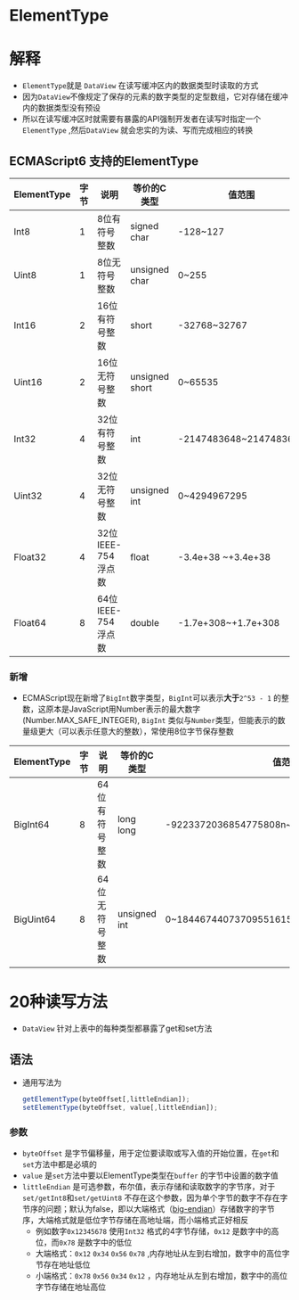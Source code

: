 # ElementType

# 解释

- `ElementType`就是 `DataView` 在读写缓冲区内的数据类型时读取的方式
- 因为`DataView`不像规定了保存的元素的数字类型的定型数组，它对存储在缓冲内的数据类型没有预设
- 所以在读写缓冲区时就需要有暴露的API强制开发者在读写时指定一个`ElementType` ,然后`DataView` 就会忠实的为读、写而完成相应的转换

## ECMAScript6 支持的ElementType

| ElementType | 字节 | 说明 | 等价的C类型 | 值范围 |
| --- | --- | --- | --- | --- |
| Int8 | 1 | 8位有符号整数 | signed char | -128~127 |
| Uint8 | 1 | 8位无符号整数 | unsigned char | 0~255 |
| Int16 | 2 | 16位有符号整数 | short | -32768~32767 |
| Uint16 | 2 | 16位无符号整数 | unsigned short | 0~65535 |
| Int32 | 4 | 32位有符号整数 | int | -2147483648~2147483647 |
| Uint32 | 4 | 32位无符号整数 | unsigned int | 0~4294967295 |
| Float32 | 4 | 32位IEEE-754浮点数 | float | -3.4e+38 ~+3.4e+38 |
| Float64 | 8 | 64位IEEE-754浮点数 | double | -1.7e+308~+1.7e+308 |

### 新增

- ECMAScript现在新增了`BigInt`数字类型，`BigInt`可以表示**大于**`2^53 - 1` 的整数，这原本是JavaScript用Number表示的最大数字(Number.MAX_SAFE_INTEGER), `BigInt` 类似与`Number`类型，但能表示的数量级更大（可以表示任意大的整数），常使用8位字节保存整数

| ElementType | 字节 | 说明 | 等价的C类型 | 值范围 |
| --- | --- | --- | --- | --- |
| BigInt64 | 8 | 64位有符号整数 | long long | -9223372036854775808n~9223372036854775807n |
| BigUint64 | 8 | 64位无符号整数 | unsigned int | 0~18446744073709551615n |

# 20种读写方法

- `DataView` 针对上表中的每种类型都暴露了get和set方法

## 语法

- 通用写法为
    
    ```jsx
    getElementType(byteOffset[,littleEndian]);
    setElementType(byteOffset, value[,littleEndian]);
    ```
    

### 参数

- `byteOffset` 是字节偏移量，用于定位要读取或写入值的开始位置，在`get`和`set`方法中都是必填的
- `value` 是`set`方法中要以ElementType类型在`buffer` 的字节中设置的数字值
- `littleEndian` 是可选参数，布尔值，表示存储和读取数字的字节序，对于`set/getInt8`和`set/getUint8` 不存在这个参数，因为单个字节的数字不存在字节序的问题；默认为false，即以大端格式（[big-endian](https://developer.mozilla.org/zh-CN/docs/Glossary/Endianness)）存储数字的字节序，大端格式就是低位字节存储在高地址端，而小端格式正好相反
    - 例如数字`0x12345678` 使用`Int32` 格式的4字节存储，`0x12` 是数字中的高位，而`0x78` 是数字中的低位
    - 大端格式：`0x12` `0x34` `0x56` `0x78`  ,内存地址从左到右增加，数字中的高位字节存在地址低位
    - 小端格式：`0x78` `0x56` `0x34` `0x12` ，内存地址从左到右增加，数字中的高位字节存储在地址高位